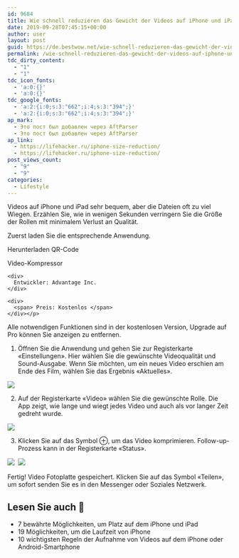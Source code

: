 ```yaml
---
id: 9684
title: Wie schnell reduzieren das Gewicht der Videos auf iPhone und iPad mehrere Male
date: 2019-09-28T07:45:15+00:00
author: user
layout: post
guid: https://de.bestwow.net/wie-schnell-reduzieren-das-gewicht-der-videos-auf-iphone-und-ipad-mehrere-male/
permalink: /wie-schnell-reduzieren-das-gewicht-der-videos-auf-iphone-und-ipad-mehrere-male/
tdc_dirty_content:
  - "1"
  - "1"
tdc_icon_fonts:
  - 'a:0:{}'
  - 'a:0:{}'
tdc_google_fonts:
  - 'a:2:{i:0;s:3:"662";i:4;s:3:"394";}'
  - 'a:2:{i:0;s:3:"662";i:4;s:3:"394";}'
ap_mark:
  - Это пост был добавлен через AftParser
  - Это пост был добавлен через AftParser
ap_link:
  - https://lifehacker.ru/iphone-size-reduction/
  - https://lifehacker.ru/iphone-size-reduction/
post_views_count:
  - "9"
  - "9"
categories:
  - Lifestyle
---
```

Videos auf iPhone und iPad sehr bequem, aber die Dateien oft zu viel Wiegen. Erzählen Sie, wie in wenigen Sekunden verringern Sie die Größe der Rollen mit minimalem Verlust an Qualität.

Zuerst laden Sie die entsprechende Anwendung.

<div>
  <div>
  </div>
  
  <div>
  </div>
  
  <div>
    <div>
      Herunterladen <span>QR-Code </span>
    </div></p>
  </div>
  
  <div>
    <div>
      Video-Kompressor
    </div>
    
    <div>
      Entwickler: Advantage Inc.
    </div>
    
    <div>
      <span> Preis: Kostenlos </span>
    </div></p>
  </div></p>
</div>

Alle notwendigen Funktionen sind in der kostenlosen Version, Upgrade auf Pro können Sie anzeigen zu entfernen.

1. Öffnen Sie die Anwendung und gehen Sie zur Registerkarte «Einstellungen». Hier wählen Sie die gewünschte Videoqualität und Sound-Ausgabe. Wenn Sie möchten, um ein neues Video erschien am Ende des Film, wählen Sie das Ergebnis «Aktuelles».

![](https://de.bestwow.net/wp-content/uploads/2019/09/kak-bystro-umen-shit-ves-video-na-iphone-i-ipad-v-neskol-ko-raz-3.png) 

2. Auf der Registerkarte «Video» wählen Sie die gewünschte Rolle. Die App zeigt, wie lange und wiegt jedes Video und auch als vor langer Zeit gedreht wurde.

![](https://de.bestwow.net/wp-content/uploads/2019/09/kak-bystro-umen-shit-ves-video-na-iphone-i-ipad-v-neskol-ko-raz-4.png) 

3. Klicken Sie auf das Symbol ⊕, um das Video komprimieren. Follow-up-Prozess kann in der Registerkarte «Status».

![](https://de.bestwow.net/wp-content/uploads/2019/09/kak-bystro-umen-shit-ves-video-na-iphone-i-ipad-v-neskol-ko-raz-5.png)  ![](https://de.bestwow.net/wp-content/uploads/2019/09/kak-bystro-umen-shit-ves-video-na-iphone-i-ipad-v-neskol-ko-raz-6.png)

Fertig! Video Fotoplatte gespeichert. Klicken Sie auf das Symbol «Teilen», um sofort senden Sie es in den Messenger oder Soziales Netzwerk.

<div>
  <h2 class="read-also__title">
    <span>Lesen Sie auch</span> <span>🧐 </span>
  </h2>
  
  <ul class="read-also__list">
    <li>
      7 bewährte Möglichkeiten, um Platz auf dem iPhone und iPad
    </li>
    <li>
      19 Möglichkeiten, um die Laufzeit von iPhone
    </li>
    <li>
      10 wichtigsten Regeln der Aufnahme von Videos auf dem iPhone oder Android-Smartphone
    </li>
  </ul>
</div>
